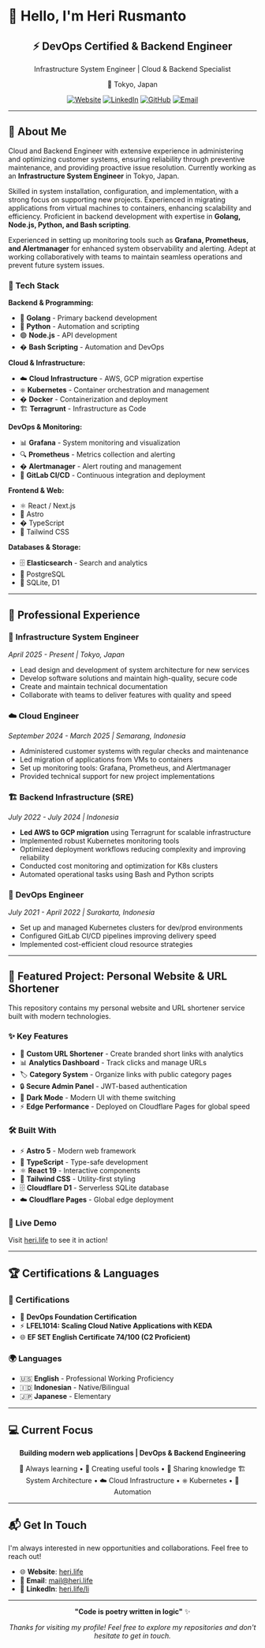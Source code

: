 # 👋 Hello, I'm Heri Rusmanto

<div align="center">
  <h2>⚡ DevOps Certified & Backend Engineer</h2>
  <p>Infrastructure System Engineer | Cloud & Backend Specialist</p>
  <p>📍 Tokyo, Japan</p>
  
  [![Website](https://img.shields.io/badge/Website-heri.life-blue?style=for-the-badge&logo=chrome&logoColor=white)](https://heri.life)
  [![LinkedIn](https://img.shields.io/badge/LinkedIn-heridotlife-0077B5?style=for-the-badge&logo=linkedin&logoColor=white)](https://heri.life/li)
  [![GitHub](https://img.shields.io/badge/GitHub-hveda-181717?style=for-the-badge&logo=github&logoColor=white)](https://heri.life/gh)
  [![Email](https://img.shields.io/badge/Email-mail@heri.life-D14836?style=for-the-badge&logo=gmail&logoColor=white)](mailto:mail@heri.life)
</div>

---

## 🚀 About Me

Cloud and Backend Engineer with extensive experience in administering and optimizing customer systems, ensuring reliability through preventive maintenance, and providing proactive issue resolution. Currently working as an **Infrastructure System Engineer** in Tokyo, Japan.

Skilled in system installation, configuration, and implementation, with a strong focus on supporting new projects. Experienced in migrating applications from virtual machines to containers, enhancing scalability and efficiency. Proficient in backend development with expertise in **Golang, Node.js, Python, and Bash scripting**.

Experienced in setting up monitoring tools such as **Grafana, Prometheus, and Alertmanager** for enhanced system observability and alerting. Adept at working collaboratively with teams to maintain seamless operations and prevent future system issues.

### 🔧 Tech Stack

**Backend & Programming:**

- 🐹 **Golang** - Primary backend development
- 🐍 **Python** - Automation and scripting
- 🟢 **Node.js** - API development
- � **Bash Scripting** - Automation and DevOps

**Cloud & Infrastructure:**

- ☁️ **Cloud Infrastructure** - AWS, GCP migration expertise
- ⎈ **Kubernetes** - Container orchestration and management
- � **Docker** - Containerization and deployment
- 🏗️ **Terragrunt** - Infrastructure as Code

**DevOps & Monitoring:**

- 📊 **Grafana** - System monitoring and visualization
- 🔍 **Prometheus** - Metrics collection and alerting
- � **Alertmanager** - Alert routing and management
- 🔄 **GitLab CI/CD** - Continuous integration and deployment

**Frontend & Web:**

- ⚛️ React / Next.js
- 🌟 Astro
- � TypeScript
- 🎨 Tailwind CSS

**Databases & Storage:**

- 🗄️ **Elasticsearch** - Search and analytics
- 🐘 PostgreSQL
- 📁 SQLite, D1

---

## 💼 Professional Experience

### 🏢 **Infrastructure System Engineer**

_April 2025 - Present | Tokyo, Japan_

- Lead design and development of system architecture for new services
- Develop software solutions and maintain high-quality, secure code
- Create and maintain technical documentation
- Collaborate with teams to deliver features with quality and speed

### ☁️ **Cloud Engineer**

_September 2024 - March 2025 | Semarang, Indonesia_

- Administered customer systems with regular checks and maintenance
- Led migration of applications from VMs to containers
- Set up monitoring tools: Grafana, Prometheus, and Alertmanager
- Provided technical support for new project implementations

### 🏗️ **Backend Infrastructure (SRE)**

_July 2022 - July 2024 | Indonesia_

- **Led AWS to GCP migration** using Terragrunt for scalable infrastructure
- Implemented robust Kubernetes monitoring tools
- Optimized deployment workflows reducing complexity and improving reliability
- Conducted cost monitoring and optimization for K8s clusters
- Automated operational tasks using Bash and Python scripts

### 🚀 **DevOps Engineer**

_July 2021 - April 2022 | Surakarta, Indonesia_

- Set up and managed Kubernetes clusters for dev/prod environments
- Configured GitLab CI/CD pipelines improving delivery speed
- Implemented cost-efficient cloud resource strategies

---

## 🌟 Featured Project: Personal Website & URL Shortener

This repository contains my personal website and URL shortener service built with modern technologies.

### ✨ Key Features

- 🔗 **Custom URL Shortener** - Create branded short links with analytics
- 📊 **Analytics Dashboard** - Track clicks and manage URLs
- 🏷️ **Category System** - Organize links with public category pages
- 🔒 **Secure Admin Panel** - JWT-based authentication
- 🌙 **Dark Mode** - Modern UI with theme switching
- ⚡ **Edge Performance** - Deployed on Cloudflare Pages for global speed

### 🛠️ Built With

- ⚡ **Astro 5** - Modern web framework
- 📝 **TypeScript** - Type-safe development
- ⚛️ **React 19** - Interactive components
- 🎨 **Tailwind CSS** - Utility-first styling
- 🗄️ **Cloudflare D1** - Serverless SQLite database
- ☁️ **Cloudflare Pages** - Global edge deployment

### 🔗 Live Demo

Visit [heri.life](https://heri.life) to see it in action!

---

## 🏆 Certifications & Languages

### 📜 **Certifications**

- 🎯 **DevOps Foundation Certification**
- ⚡ **LFEL1014: Scaling Cloud Native Applications with KEDA**
- 🌐 **EF SET English Certificate 74/100 (C2 Proficient)**

### 🌍 **Languages**

- 🇺🇸 **English** - Professional Working Proficiency
- 🇮🇩 **Indonesian** - Native/Bilingual
- 🇯🇵 **Japanese** - Elementary

---

## 💻 Current Focus

<div align="center">
  
**Building modern web applications | DevOps & Backend Engineering**

🚀 Always learning • 🔗 Creating useful tools • 🌟 Sharing knowledge
🏗️ System Architecture • ☁️ Cloud Infrastructure • ⎈ Kubernetes • 🔧 Automation

</div>

---

## 📬 Get In Touch

I'm always interested in new opportunities and collaborations. Feel free to reach out!

- 🌐 **Website**: [heri.life](https://heri.life)
- 📧 **Email**: [mail@heri.life](mailto:mail@heri.life)
- 💼 **LinkedIn**: [heri.life/li](https://heri.life/li)

---

<div align="center">
  
**"Code is poetry written in logic"** ✨

_Thanks for visiting my profile! Feel free to explore my repositories and don't hesitate to get in touch._

</div>

